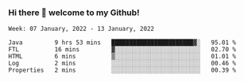 ### Hi there 👋 welcome to my Github! 

<!--START_SECTION:waka-->
```text
Week: 07 January, 2022 - 13 January, 2022

Java         9 hrs 53 mins   ███████████████████████▓░   95.01 % 
FTL          16 mins         ▓░░░░░░░░░░░░░░░░░░░░░░░░   02.70 % 
HTML         6 mins          ▒░░░░░░░░░░░░░░░░░░░░░░░░   01.01 % 
Log          2 mins          ░░░░░░░░░░░░░░░░░░░░░░░░░   00.46 % 
Properties   2 mins          ░░░░░░░░░░░░░░░░░░░░░░░░░   00.39 % 
```
<!--END_SECTION:waka-->
